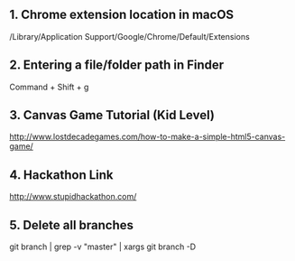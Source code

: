 ## 1. Chrome extension location in macOS
/Library/Application Support/Google/Chrome/Default/Extensions

## 2. Entering a file/folder path in Finder
Command + Shift + g

## 3. Canvas Game Tutorial (Kid Level)
http://www.lostdecadegames.com/how-to-make-a-simple-html5-canvas-game/

## 4. Hackathon Link 
http://www.stupidhackathon.com/ 


## 5. Delete all branches
git branch | grep -v "master" | xargs git branch -D
